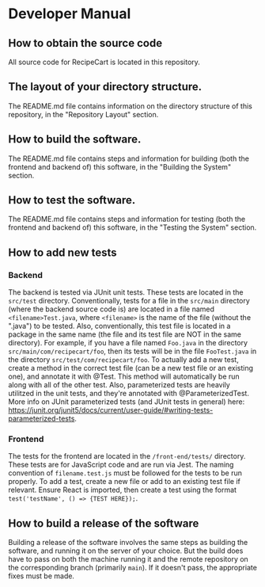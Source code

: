 # Developer Manual

## How to obtain the source code
All source code for RecipeCart is located in this repository.

## The layout of your directory structure.
The README.md file contains information on the directory structure of this repository, in the "Repository Layout" section.

## How to build the software.
The README.md file contains steps and information for building (both the frontend and backend of) this software, in the "Building the System" section.

## How to test the software.
The README.md file contains steps and information for testing (both the frontend and backend of) this software, in the "Testing the System" section.

## How to add new tests
### Backend
The backend is tested via JUnit unit tests.
These tests are located in the `src/test` directory.
Conventionally, tests for a file in the `src/main` directory (where the backend source code is) are located in a file named `<filename>Test.java`, where `<filename>` is the name of the file (without the ".java") to be tested.
Also, conventionally, this test file is located in a package in the same name (the file and its test file are NOT in the same directory).
For example, if you have a file named `Foo.java` in the directory `src/main/com/recipecart/foo`, then its tests will be in the file `FooTest.java` in the directory `src/test/com/recipecart/foo`.
To actually add a new test, create a method in the correct test file (can be a new test file or an existing one), and annotate it with @Test.
This method will automatically be run along with all of the other test.
Also, parameterized tests are heavily utilitzed in the unit tests, and they're annotated with @ParameterizedTest.
More info on JUnit parameterized tests (and JUnit tests in general) here: https://junit.org/junit5/docs/current/user-guide/#writing-tests-parameterized-tests.

### Frontend
The tests for the frontend are located in the `/front-end/tests/` directory. These tests are for JavaScript code and are run via Jest. The naming convention of `filename.test.js` must be followed for the tests to be run properly. To add a test, create a new file or add to an existing test file if relevant. Ensure React is imported, then create a test using the format `test('testName', () => {TEST HERE});`.

## How to build a release of the software
Building a release of the software involves the same steps as building the software, and running it on the server of your choice.
But the build does have to pass on both the machine running it and the remote repository on the corresponding branch (primarily `main`).
If it doesn't pass, the appropriate fixes must be made.
